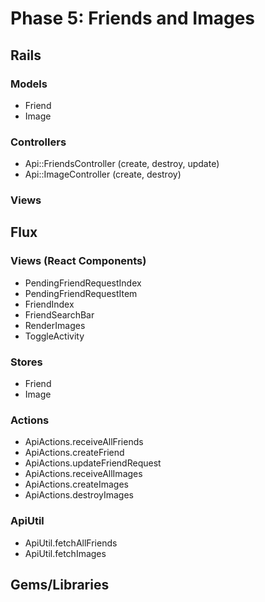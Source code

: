 # Phase 5: Friends and Images

## Rails
### Models
* Friend
* Image

### Controllers
* Api::FriendsController (create, destroy, update)
* Api::ImageController (create, destroy)

### Views

## Flux
### Views (React Components)
  * PendingFriendRequestIndex
  * PendingFriendRequestItem
  * FriendIndex
  * FriendSearchBar
  * RenderImages
  * ToggleActivity

### Stores
  * Friend
  * Image

### Actions
  * ApiActions.receiveAllFriends
  * ApiActions.createFriend
  * ApiActions.updateFriendRequest
  * ApiActions.receiveAllImages
  * ApiActions.createImages
  * ApiActions.destroyImages

### ApiUtil
  * ApiUtil.fetchAllFriends
  * ApiUtil.fetchImages

## Gems/Libraries
